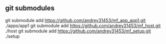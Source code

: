 ## git submodules

git submodule add https://github.com/andrey31453/mf_app_app1.git ./apps/app1
git submodule add https://github.com/andrey31453/mf_host.git ./host
git submodule add https://github.com/andrey31453/mf_setup.git ./setup
